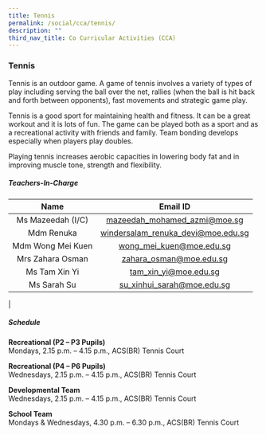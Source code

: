 ```yaml
---
title: Tennis
permalink: /social/cca/tennis/
description: ""
third_nav_title: Co Curricular Activities (CCA)
---
```

### **Tennis**

Tennis is an outdoor game. A game of tennis involves a variety of types of play including serving the ball over the net, rallies (when the ball is hit back and forth between opponents), fast movements and strategic game play.

Tennis is a good sport for maintaining health and fitness. It can be a great workout and it is lots of fun. The game can be played both as a sport and as a recreational activity with friends and family. Team bonding develops especially when players play doubles.

Playing tennis increases aerobic capacities in lowering body fat and in improving muscle tone, strength and flexibility.

##### **Teachers-In-Charge**

| Name | Email ID |
|:---:|:---:|
| Ms Mazeedah (I/C)  |   [mazeedah_mohamed_azmi@moe.sg](mailto:mazeedah_mohamed_azmi@moe.sg) |
| Mdm Renuka | [windersalam_renuka_devi@moe.edu.sg](mailto:windersalam_renuka_devi@moe.edu.sg) |
| Mdm Wong Mei Kuen |  [wong_mei_kuen@moe.edu.sg](mailto:wong_mei_kuen@moe.edu.sg) |
| Mrs Zahara Osman |  [zahara_osman@moe.edu.sg](mailto:zahara_osman@moe.edu.sg) |
| Ms Tam Xin Yi   | [tam_xin_yi@moe.edu.sg](mailto:tam_xin_yi@moe.edu.sg)  |
| Ms Sarah Su  | [su_xinhui_sarah@moe.edu.sg](mailto:su_xinhui_sarah@moe.edu.sg) |
|

##### **Schedule**
**Recreational (P2 – P3 Pupils)**<br>
Mondays, 2.15 p.m. – 4.15 p.m., ACS(BR) Tennis Court

**Recreational (P4 – P6 Pupils)**<br>
Wednesdays, 2.15 p.m. – 4.15 p.m., ACS(BR) Tennis Court

**Developmental Team**<br>
Wednesdays, 2.15 p.m. – 4.15 p.m., ACS(BR) Tennis Court

**School Team**<br>
Mondays & Wednesdays, 4.30 p.m. – 6.30 p.m., ACS(BR) Tennis Court